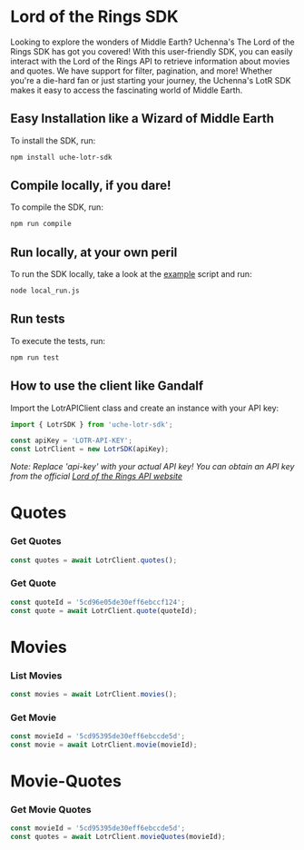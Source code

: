# Lord of the Rings SDK

Looking to explore the wonders of Middle Earth? Uchenna's The Lord of the Rings SDK has got you covered! With this user-friendly SDK, you can easily interact with the Lord of the Rings API to retrieve information about movies and quotes. We have support for filter, pagination, and more! Whether you're a die-hard fan or just starting your journey, the Uchenna's LotR SDK makes it easy to access the fascinating world of Middle Earth.

## Easy Installation like a Wizard of Middle Earth

To install the SDK, run:

```bash
npm install uche-lotr-sdk
```

## Compile locally, if you dare!

To compile the SDK, run:

```bash
npm run compile
```

## Run locally, at your own peril

To run the SDK locally, take a look at the [example](local_run.js) script and run:

```bash
node local_run.js
```

## Run tests

To execute the tests, run:

```bash
npm run test

```

## How to use the client like Gandalf

Import the LotrAPIClient class and create an instance with your API key:

```typescript
import { LotrSDK } from 'uche-lotr-sdk';

const apiKey = 'LOTR-API-KEY';
const LotrClient = new LotrSDK(apiKey);
```
*Note: Replace 'api-key' with your actual API key!*
*You can obtain an API key from the official [Lord of the Rings API website](https://the-one-api.dev/)*

# Quotes
### Get Quotes

```typescript
const quotes = await LotrClient.quotes();
```

### Get Quote
```typescript
const quoteId = '5cd96e05de30eff6ebccf124';
const quote = await LotrClient.quote(quoteId);
```

# Movies
### List Movies

```typescript
const movies = await LotrClient.movies();
```

### Get Movie

```typescript
const movieId = '5cd95395de30eff6ebccde5d';
const movie = await LotrClient.movie(movieId);
```
# Movie-Quotes
### Get Movie Quotes

```typescript
const movieId = '5cd95395de30eff6ebccde5d';
const quotes = await LotrClient.movieQuotes(movieId);
```

